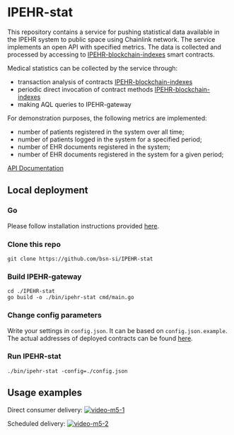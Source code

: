 # IPEHR-stat

This repository contains a service for pushing statistical data available in the IPEHR system to public space using Chainlink network.
The service implements an open API with specified metrics.
The data is collected and processed by accessing to [IPEHR-blockchain-indexes](https://github.com/bsn-si/IPEHR-blockchain-indexes) smart contracts.

Medical statistics can be collected by the service through:
- transaction analysis of contracts [IPEHR-blockchain-indexes](https://github.com/bsn-si/IPEHR-blockchain-indexes)
- periodic direct invocation of contract methods [IPEHR-blockchain-indexes](https://github.com/bsn-si/IPEHR-blockchain-indexes)
- making AQL queries to IPEHR-gateway

For demonstration purposes, the following metrics are implemented:
- number of patients registered in the system over all time;
- number of patients logged in the system for a specified period;
- number of EHR documents registered in the system;
- number of EHR documents registered in the system for a given period;

[API Documentation](https://stat.ipehr.org/swagger/index.html)

## Local deployment

### Go 
Please follow installation instructions provided [here](https://go.dev/doc/install).

### Clone this repo

```
git clone https://github.com/bsn-si/IPEHR-stat
```

### Build IPEHR-gateway

```
cd ./IPEHR-stat
go build -o ./bin/ipehr-stat cmd/main.go
```

### Change config parameters

Write your settings in `config.json`. It can be based on `config.json.example`.  
The actual addresses of deployed contracts can be found [here](https://github.com/bsn-si/IPEHR-blockchain-indexes/blob/develop/deploys.md).

### Run IPEHR-stat

```
./bin/ipehr-stat -config=./config.json
```

## Usage examples

Direct consumer delivery:
[![video-m5-1](https://user-images.githubusercontent.com/98888366/209851585-3ecf965f-0f71-49fe-a35e-25b4e3641c8b.png)](https://media.bsn.si/ipehr/video-m5-1.mp4)

Scheduled delivery:
[![video-m5-2](https://user-images.githubusercontent.com/98888366/209851873-ffe97a94-bc75-43fe-baa2-eba73a36744c.png)](https://media.bsn.si/ipehr/video-m5-2.mp4)

